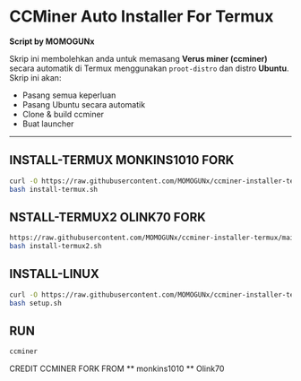 # CCMiner Auto Installer For Termux

**Script by MOMOGUNx**

Skrip ini membolehkan anda untuk memasang **Verus miner (ccminer)** secara automatik di Termux menggunakan `proot-distro` dan distro **Ubuntu**. Skrip ini akan:

- Pasang semua keperluan
- Pasang Ubuntu secara automatik
- Clone & build ccminer
- Buat launcher 

---

## INSTALL-TERMUX MONKINS1010 FORK

```bash
curl -O https://raw.githubusercontent.com/MOMOGUNx/ccminer-installer-termux/main/install-termux.sh
bash install-termux.sh

```
## NSTALL-TERMUX2 OLINK70 FORK

```bash
https://raw.githubusercontent.com/MOMOGUNx/ccminer-installer-termux/main/install-termux2.sh
bash install-termux2.sh

```

## INSTALL-LINUX

```bash
curl -O https://raw.githubusercontent.com/MOMOGUNx/ccminer-installer-termux/main/setup.sh
bash setup.sh

```

## RUN

```Bash
ccminer

```

CREDIT CCMINER FORK FROM 
** monkins1010
** Olink70

